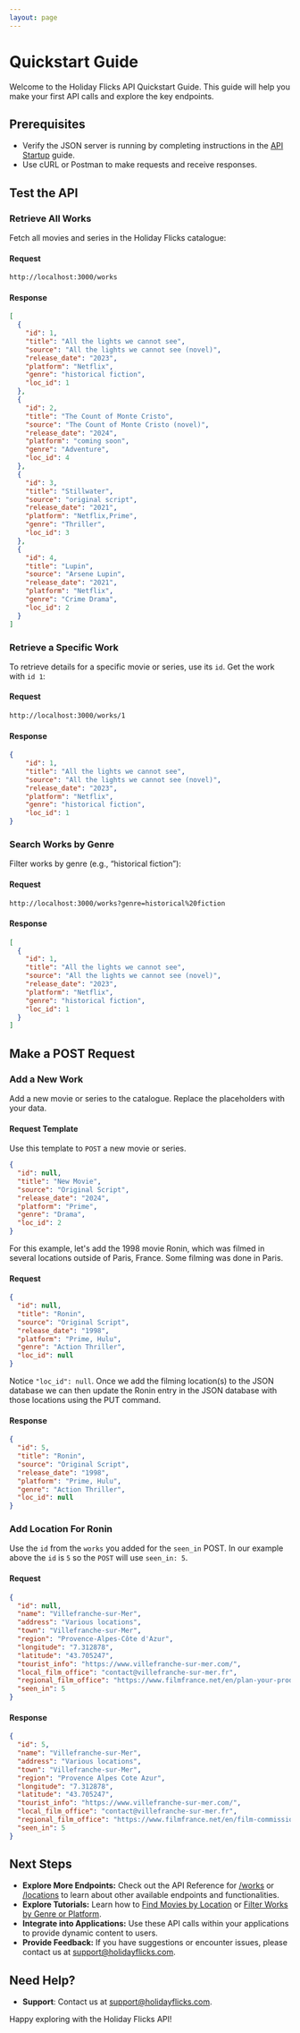 ```yaml
---
layout: page
---
```


# Quickstart Guide

Welcome to the Holiday Flicks API Quickstart Guide. This guide will help you make your first API calls and explore the key endpoints.

## Prerequisites

* Verify the JSON server is running by completing instructions in the [API Startup](startup.md) guide.
* Use cURL or Postman to make requests and receive responses.

## Test the API

### Retrieve All Works

Fetch all movies and series in the Holiday Flicks catalogue:

#### Request

```bash
http://localhost:3000/works
```

#### Response

```json
[
  {
    "id": 1,
    "title": "All the lights we cannot see",
    "source": "All the lights we cannot see (novel)",
    "release_date": "2023",
    "platform": "Netflix",
    "genre": "historical fiction",
    "loc_id": 1
  },
  {
    "id": 2,
    "title": "The Count of Monte Cristo",
    "source": "The Count of Monte Cristo (novel)",
    "release_date": "2024",
    "platform": "coming soon",
    "genre": "Adventure",
    "loc_id": 4
  },
  {
    "id": 3,
    "title": "Stillwater",
    "source": "original script",
    "release_date": "2021",
    "platform": "Netflix,Prime",
    "genre": "Thriller",
    "loc_id": 3
  },
  {
    "id": 4,
    "title": "Lupin",
    "source": "Arsene Lupin",
    "release_date": "2021",
    "platform": "Netflix",
    "genre": "Crime Drama",
    "loc_id": 2
  }
]
```

### Retrieve a Specific Work

To retrieve details for a specific movie or series, use its `id`. Get the work with `id 1`:

#### Request

```bash
http://localhost:3000/works/1
```

#### Response

```json
{
    "id": 1,
    "title": "All the lights we cannot see",
    "source": "All the lights we cannot see (novel)",
    "release_date": "2023",
    "platform": "Netflix",
    "genre": "historical fiction",
    "loc_id": 1
}
```

### Search Works by Genre

Filter works by genre (e.g., “historical fiction”):

#### Request

```bash
http://localhost:3000/works?genre=historical%20fiction
```

#### Response

```json
[
  {
    "id": 1,
    "title": "All the lights we cannot see",
    "source": "All the lights we cannot see (novel)",
    "release_date": "2023",
    "platform": "Netflix",
    "genre": "historical fiction",
    "loc_id": 1
  }
]
```

## Make a POST Request

### Add a New Work

Add a new movie or series to the catalogue. Replace the placeholders with your data.

#### Request Template

Use this template to `POST` a new movie or series.

```json
{
  "id": null,
  "title": "New Movie",
  "source": "Original Script",
  "release_date": "2024",
  "platform": "Prime",
  "genre": "Drama",
  "loc_id": 2
}
```

For this example, let's add the 1998 movie Ronin, which was filmed in several locations outside of Paris, France. Some filming was done in Paris.

#### Request

```json
{
  "id": null,
  "title": "Ronin",
  "source": "Original Script",
  "release_date": "1998",
  "platform": "Prime, Hulu",
  "genre": "Action Thriller",
  "loc_id": null
}
```

Notice `"loc_id": null`. Once we add the filming location(s) to the JSON database we can then update the Ronin entry in the JSON database with those locations using the PUT command. 

#### Response

```json
{
  "id": 5,
  "title": "Ronin",
  "source": "Original Script",
  "release_date": "1998",
  "platform": "Prime, Hulu",
  "genre": "Action Thriller",
  "loc_id": null
}
```

### Add Location For Ronin

Use the `id` from the `works` you added for the `seen_in` POST. In our example above the `id` is `5` so the  `POST` will use `seen_in: 5`.

#### Request

```json
{
  "id": null,
  "name": "Villefranche-sur-Mer",
  "address": "Various locations",
  "town": "Villefranche-sur-Mer",
  "region": "Provence-Alpes-Côte d'Azur",
  "longitude": "7.312878",
  "latitude": "43.705247",
  "tourist_info": "https://www.villefranche-sur-mer.com/",
  "local_film_office": "contact@villefranche-sur-mer.fr",
  "regional_film_office": "https://www.filmfrance.net/en/plan-your-production/film-commissions/regional-film-commission-provence-alpes-cote-dazur/",
  "seen_in": 5
}
```

#### Response

```json
{
  "id": 5,
  "name": "Villefranche-sur-Mer",
  "address": "Various locations",
  "town": "Villefranche-sur-Mer",
  "region": "Provence Alpes Cote Azur",
  "longitude": "7.312878",
  "latitude": "43.705247",
  "tourist_info": "https://www.villefranche-sur-mer.com/",
  "local_film_office": "contact@villefranche-sur-mer.fr",
  "regional_film_office": "https://www.filmfrance.net/en/film-commissions/provence",
  "seen_in": 5
}
```
## Next Steps

* **Explore More Endpoints:** Check out the API Reference for [/works](api/works.md) or [/locations](api/locations.md) to learn about other available endpoints and functionalities.
* **Explore Tutorials:** Learn how to [Find Movies by Location](tutorials/find_movies_by_location.md) or [Filter Works by Genre or Platform](tutorials/filter_works.md). 
* **Integrate into Applications:** Use these API calls within your applications to provide dynamic content to users.
* **Provide Feedback:** If you have suggestions or encounter issues, please contact us at support@holidayflicks.com.

## Need Help?
- **Support**: Contact us at support@holidayflicks.com.

Happy exploring with the Holiday Flicks API!